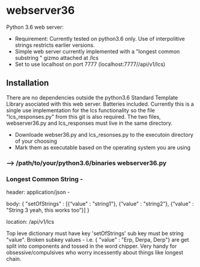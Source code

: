 # webserver36
Python 3.6 web server:
- Requirement: Currently tested on python3.6 only. Use of interpolitive strings restricts earlier versions.
- Simple web server currently implemented with a "longest common substring " gizmo attached at /lcs
- Set to use localhost on port 7777 (localhost:7777//api/v1/lcs)

## Installation
There are no dependencies outside the python3.6 Standard Template Library asociated with this web server. 
Batteries included.
Currently this is a single use implementation for the lcs functionality so the file "lcs_responses.py" from this git is also required. The two files, webserver36.py and lcs_responses must live in the same directory.

- Downloade webser36.py and lcs_resonses.py to the executoin directory of your choosing
- Mark them as executable based on the operating system you are using
###  --> /path/to/your/python3.6/binaries webserver36.py

### Longest Common String -
header: application/json -

body:
{ "setOfStrings" : [{“value" : "string1"}, {“value" : "string2”}, {“value" : "String 3 yeah, this works too”}] }

location: /api/v1/lcs

Top leve dictionary must have key 'setOfStrings' sub key must be string "value".
Broken subkey values - i.e. { "value" : "Erp, Derpa, Derp"} are get split into components and tossed in the word chipper.
Very handy for obsessive/compulsives who worry incessently about things like longest chain.
